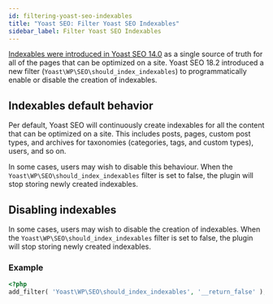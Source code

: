 ```yaml
---
id: filtering-yoast-seo-indexables
title: "Yoast SEO: Filter Yoast SEO Indexables"
sidebar_label: Filter Yoast SEO Indexables
---
```


[Indexables were introduced in Yoast SEO 14.0](https://yoast.com/innovations/indexables/) as a single source of truth for all of the pages that can be optimized on a site. Yoast SEO 18.2 introduced a new filter (`Yoast\WP\SEO\should_index_indexables`) to programmatically enable or disable the creation of indexables.

## Indexables default behavior

Per default, Yoast SEO will continuously create indexables for all the content that can be optimized on a site. This includes posts, pages, custom post types, and archives for taxonomies (categories, tags, and custom types), users, and so on.

In some cases, users may wish to disable this behaviour. When the `Yoast\WP\SEO\should_index_indexables` filter is set to false, the plugin will stop storing newly created indexables.

## Disabling indexables

In some cases, users may wish to disable the creation of indexables. When the `Yoast\WP\SEO\should_index_indexables` filter is set to false, the plugin will stop storing newly created indexables.

### Example

```php
<?php
add_filter( 'Yoast\WP\SEO\should_index_indexables', '__return_false' );
```
